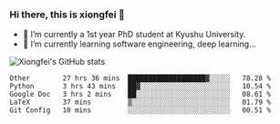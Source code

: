 ### Hi there, this is xiongfei 👋


- 🔭 I’m currently a 1st year PhD student at Kyushu University.
- 🌱 I’m currently learning software engineering, deep learning...

<!--
**Toma62299781/Toma62299781** is a ✨ _special_ ✨ repository because its `README.md` (this file) appears on your GitHub profile.
Here are some ideas to get you started:
-->

![Xiongfei's GitHub stats](https://github-readme-stats.vercel.app/api?username=Toma62299781)

<!--START_SECTION:waka-->
```text
Other        27 hrs 36 mins  ███████████████████▓░░░░░   78.28 % 
Python       3 hrs 43 mins   ██▓░░░░░░░░░░░░░░░░░░░░░░   10.54 % 
Google Doc   3 hrs 2 mins    ██░░░░░░░░░░░░░░░░░░░░░░░   08.61 % 
LaTeX        37 mins         ▒░░░░░░░░░░░░░░░░░░░░░░░░   01.79 % 
Git Config   10 mins         ░░░░░░░░░░░░░░░░░░░░░░░░░   00.51 % 
```
<!--END_SECTION:waka-->

